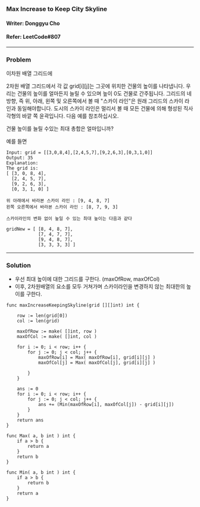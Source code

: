 ### Max Increase to Keep City Skyline
#### Writer: Donggyu Cho
#### Refer: LeetCode#807

* * *
### Problem
이차원 배열 그리드에 

2차원 배열 그리드에서 각 값 grid[i][j]는 그곳에 위치한 건물의 높이를 나타냅니다. 우리는 건물의 높이를 얼마든지 늘릴 수 있으며 높이 0도 건물로 간주됩니다.
그리드의 네 방향, 즉 위, 아래, 왼쪽 및 오른쪽에서 볼 때 "스카이 라인"은 원래 그리드의 스카이 라인과 동일해야합니다. 도시의 스카이 라인은 멀리서 볼 때 모든 건물에 의해 형성된 직사각형의 바깥 쪽 윤곽입니다. 다음 예를 참조하십시오.

건물 높이를 늘릴 수있는 최대 총합은 얼마입니까?

예를 들면

```
Input: grid = [[3,0,8,4],[2,4,5,7],[9,2,6,3],[0,3,1,0]]
Output: 35
Explanation: 
The grid is:
[ [3, 0, 8, 4], 
  [2, 4, 5, 7],
  [9, 2, 6, 3],
  [0, 3, 1, 0] ]

위 아래에서 바라본 스카이 라인 : [9, 4, 8, 7]
왼쪽 오른쪽에서 바라본 스카이 라인 : [8, 7, 9, 3]

스카이라인의 변화 없이 높일 수 있는 최대 높이는 다음과 같다

gridNew = [ [8, 4, 8, 7],
            [7, 4, 7, 7],
            [9, 4, 8, 7],
            [3, 3, 3, 3] ]
```

 
* * *
### Solution
- 우선 최대 높이에 대한 그리드를 구한다. (maxOfRow, maxOfCol)
- 이후, 2차원배열의 요소를 모두 거쳐가며 스카이라인을 변경하지 않는 최대한의 높이를 구한다.

```
func maxIncreaseKeepingSkyline(grid [][]int) int {
   
    row := len(grid[0])
    col := len(grid)
    
    maxOfRow := make( []int, row )
    maxOfCol := make( []int, col )
    
    for i := 0; i < row; i++ {
        for j := 0; j < col; j++ {
            maxOfRow[i] = Max( maxOfRow[i], grid[i][j] )
            maxOfCol[j] = Max( maxOfCol[j], grid[i][j] )
            
        }
    }
    
    ans := 0
    for i := 0; i < row; i++ {
        for j := 0; j < col; j++ {
            ans += (Min(maxOfRow[i], maxOfCol[j]) - grid[i][j])
        }
    }
    return ans
}

func Max( a, b int ) int {
    if a > b {
        return a
    }
    return b
}

func Min( a, b int ) int {
    if a > b {
        return b
    }
    return a
}
```
